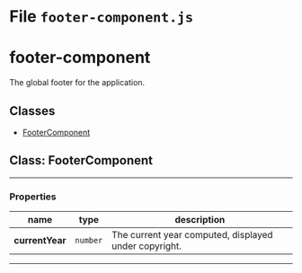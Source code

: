 # File `footer-component.js`


footer-component
========

The global footer for the application.


## Classes
* [FooterComponent](#class-FooterComponent)

## Class: FooterComponent

***

### Properties

| name | type | description |
|------|------|-------------|
| **currentYear** | `number` | The current year computed, displayed under copyright. |

***


